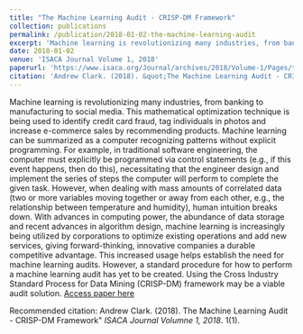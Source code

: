 ```yaml
---
title: "The Machine Learning Audit - CRISP-DM Framework"
collection: publications
permalink: /publication/2018-01-02-the-machine-learning-audit
excerpt: 'Machine learning is revolutionizing many industries, from banking to manufacturing to social media. This mathematical optimization technique is being used to identify credit card fraud, tag individuals in photos and increase e-commerce sales by recommending products. Machine learning can be summarized as a computer recognizing patterns without explicit programming. For example, in traditional software engineering, the computer must explicitly be programmed via control statements (e.g., if this event happens, then do this), necessitating that the engineer design and implement the series of steps the computer will perform to complete the given task. However, when dealing with mass amounts of correlated data (two or more variables moving together or away from each other, e.g., the relationship between temperature and humidity), human intuition breaks down. With advances in computing power, the abundance of data storage and recent advances in algorithm design, machine learning is increasingly being utilized by corporations to optimize existing operations and add new services, giving forward-thinking, innovative companies a durable competitive advantage. This increased usage helps establish the need for machine learning audits. However, a standard procedure for how to perform a machine learning audit has yet to be created. Using the Cross Industry Standard Process for Data Mining (CRISP-DM) framework may be a viable audit solution.'
date: 2018-01-02
venue: 'ISACA Journal Volume 1, 2018'
paperurl: 'https://www.isaca.org/Journal/archives/2018/Volume-1/Pages/the-machine-learning-audit-crisp-dm-framework.aspx'
citation: 'Andrew Clark. (2018). &quot;The Machine Learning Audit - CRISP-DM Framework".&quot; <i>ISACA Journal Volumne 1, 2018</i>. 1(1).'
---
```

Machine learning is revolutionizing many industries, from banking to manufacturing to social media. This mathematical optimization technique is being used to identify credit card fraud, tag individuals in photos and increase e-commerce sales by recommending products. Machine learning can be summarized as a computer recognizing patterns without explicit programming. For example, in traditional software engineering, the computer must explicitly be programmed via control statements (e.g., if this event happens, then do this), necessitating that the engineer design and implement the series of steps the computer will perform to complete the given task. However, when dealing with mass amounts of correlated data (two or more variables moving together or away from each other, e.g., the relationship between temperature and humidity), human intuition breaks down. With advances in computing power, the abundance of data storage and recent advances in algorithm design, machine learning is increasingly being utilized by corporations to optimize existing operations and add new services, giving forward-thinking, innovative companies a durable competitive advantage. This increased usage helps establish the need for machine learning audits. However, a standard procedure for how to perform a machine learning audit has yet to be created. Using the Cross Industry Standard Process for Data Mining (CRISP-DM) framework may be a viable audit solution.
[Access paper here](https://www.isaca.org/Journal/archives/2018/Volume-1/Pages/the-machine-learning-audit-crisp-dm-framework.aspx)

Recommended citation: Andrew Clark. (2018). The Machine Learning Audit - CRISP-DM Framework" <i>ISACA Journal Volumne 1, 2018</i>. 1(1).
